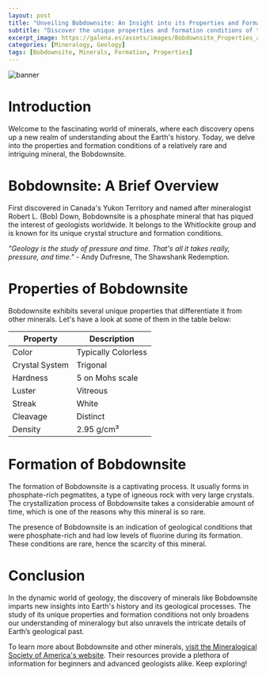 ```yaml
---
layout: post
title: "Unveiling Bobdownsite: An Insight into its Properties and Formation"
subtitle: "Discover the unique properties and formation conditions of the rare mineral, Bobdownsite."
excerpt_image: https://galena.es/assets/images/Bobdownsite_Properties_and_Formation.png
categories: [Mineralogy, Geology]
tags: [Bobdownsite, Minerals, Formation, Properties]
---
```


![banner](https://galena.es/assets/images/Bobdownsite_Properties_and_Formation.png "Illustration showcasing Bobdownsite mineral, highlighting its unique properties and formation conditions, with geological diagrams and images of the mineral in various environments, aimed at geology enthusiasts and educators.")

# Introduction

Welcome to the fascinating world of minerals, where each discovery opens up a new realm of understanding about the Earth's history. Today, we delve into the properties and formation conditions of a relatively rare and intriguing mineral, the Bobdownsite.

# Bobdownsite: A Brief Overview

First discovered in Canada's Yukon Territory and named after mineralogist Robert L. (Bob) Down, Bobdownsite is a phosphate mineral that has piqued the interest of geologists worldwide. It belongs to the Whitlockite group and is known for its unique crystal structure and formation conditions.

_"Geology is the study of pressure and time. That's all it takes really, pressure, and time."_ - Andy Dufresne, The Shawshank Redemption.

# Properties of Bobdownsite

Bobdownsite exhibits several unique properties that differentiate it from other minerals. Let's have a look at some of them in the table below:

| Property | Description |
| --- | --- |
| Color | Typically Colorless |
| Crystal System | Trigonal |
| Hardness | 5 on Mohs scale |
| Luster | Vitreous |
| Streak | White |
| Cleavage | Distinct |
| Density | 2.95 g/cm³ |

# Formation of Bobdownsite

The formation of Bobdownsite is a captivating process. It usually forms in phosphate-rich pegmatites, a type of igneous rock with very large crystals. The crystallization process of Bobdownsite takes a considerable amount of time, which is one of the reasons why this mineral is so rare.

The presence of Bobdownsite is an indication of geological conditions that were phosphate-rich and had low levels of fluorine during its formation. These conditions are rare, hence the scarcity of this mineral.

# Conclusion

In the dynamic world of geology, the discovery of minerals like Bobdownsite imparts new insights into Earth's history and its geological processes. The study of its unique properties and formation conditions not only broadens our understanding of mineralogy but also unravels the intricate details of Earth’s geological past.

To learn more about Bobdownsite and other minerals, [visit the Mineralogical Society of America's website](http://www.minsocam.org). Their resources provide a plethora of information for beginners and advanced geologists alike. Keep exploring!